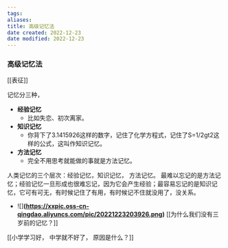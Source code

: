 ```yaml
---
tags: 
aliases: 
title: 高级记忆法
date created: 2022-12-23
date modified: 2022-12-23
---
```



### 高级记忆法

[[表征]]

记忆分三种，
-   **经验记忆**
	-   比如失恋、初次离家。
-   **知识记忆**
	-   你背下了3.1415926这样的数字，记住了化学方程式，记住了S=1/2gt2这样的公式，这叫作知识记忆。
-   **方法记忆**
	-   完全不用思考就能做的事就是方法记忆。

人类记忆的三个层次：经验记忆，知识记忆， 方法记忆。 最难以忘记的是方法记忆；经验记忆一旦形成也很难忘记，因为它会产生经验；最容易忘记的是知识记忆，它可有可无，有时候记住了有用，有时候记不住就没用了，没关系。
 - ![]**(https://xxpic.oss-cn-qingdao.aliyuncs.com/pic/20221223203926.png)**
[[为什么我们没有三岁前的记忆？]]

[[小学学习好， 中学就不好了， 原因是什么？]]